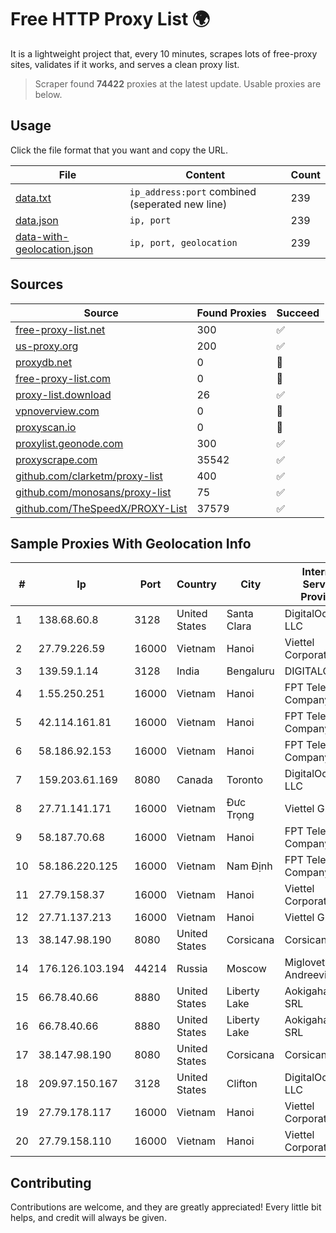 
# Free HTTP Proxy List 🌍

It is a lightweight project that, every 10 minutes, scrapes lots of free-proxy sites, validates if it works, and serves a clean proxy list.


> Scraper found **74422** proxies at the latest update. Usable proxies are below.

## Usage

Click the file format that you want and copy the URL.


|File|Content|Count|
|----|-------|-----|
|[data.txt](https://raw.githubusercontent.com/themiralay/Proxy-List-World/master/data.txt)|`ip_address:port` combined (seperated new line)|239|
|[data.json](https://raw.githubusercontent.com/themiralay/Proxy-List-World/master/data.json)|`ip, port`|239|
|[data-with-geolocation.json](https://raw.githubusercontent.com/themiralay/Proxy-List-World/master/data-with-geolocation.json)|`ip, port, geolocation`|239|

## Sources

|Source|Found Proxies|Succeed|
|------|-------------|-------|
|[free-proxy-list.net](https://free-proxy-list.net)|300|✅|
|[us-proxy.org](https://www.us-proxy.org)|200|✅|
|[proxydb.net](http://proxydb.net)|0|🚫|
|[free-proxy-list.com](https://free-proxy-list.com/?page=&port=&type%5B%5D=http&type%5B%5D=https&up_time=0&search=Search)|0|🚫|
|[proxy-list.download](https://www.proxy-list.download/HTTP)|26|✅|
|[vpnoverview.com](https://vpnoverview.com/privacy/anonymous-browsing/free-proxy-servers)|0|🚫|
|[proxyscan.io](https://www.proxyscan.io)|0|🚫|
|[proxylist.geonode.com](https://proxylist.geonode.com/api/proxy-list?limit=300&page=1&sort_by=lastChecked&sort_type=desc&protocols=http,https)|300|✅|
|[proxyscrape.com](https://api.proxyscrape.com/v2/?request=displayproxies&protocol=http&timeout=10000&country=all&ssl=all&anonymity=all)|35542|✅|
|[github.com/clarketm/proxy-list](https://raw.githubusercontent.com/clarketm/proxy-list/master/proxy-list-raw.txt)|400|✅|
|[github.com/monosans/proxy-list](https://raw.githubusercontent.com/monosans/proxy-list/main/proxies/http.txt)|75|✅|
|[github.com/TheSpeedX/PROXY-List](https://raw.githubusercontent.com/TheSpeedX/PROXY-List/master/http.txt)|37579|✅|


## Sample Proxies With Geolocation Info

|#|Ip|Port|Country|City|Internet Service Provider|
|-|--|----|-------|----|-------------------------|
|1|138.68.60.8|3128|United States|Santa Clara|DigitalOcean, LLC|
|2|27.79.226.59|16000|Vietnam|Hanoi|Viettel Corporation|
|3|139.59.1.14|3128|India|Bengaluru|DIGITALOCEAN|
|4|1.55.250.251|16000|Vietnam|Hanoi|FPT Telecom Company|
|5|42.114.161.81|16000|Vietnam|Hanoi|FPT Telecom Company|
|6|58.186.92.153|16000|Vietnam|Hanoi|FPT Telecom Company|
|7|159.203.61.169|8080|Canada|Toronto|DigitalOcean, LLC|
|8|27.71.141.171|16000|Vietnam|Đưc Trọng|Viettel Group|
|9|58.187.70.68|16000|Vietnam|Hanoi|FPT Telecom Company|
|10|58.186.220.125|16000|Vietnam|Nam Định|FPT Telecom Company|
|11|27.79.158.37|16000|Vietnam|Hanoi|Viettel Corporation|
|12|27.71.137.213|16000|Vietnam|Hanoi|Viettel Group|
|13|38.147.98.190|8080|United States|Corsicana|Corsicana ISD|
|14|176.126.103.194|44214|Russia|Moscow|Miglovets Egor Andreevich|
|15|66.78.40.66|8880|United States|Liberty Lake|Aokigahara SRL|
|16|66.78.40.66|8880|United States|Liberty Lake|Aokigahara SRL|
|17|38.147.98.190|8080|United States|Corsicana|Corsicana ISD|
|18|209.97.150.167|3128|United States|Clifton|DigitalOcean, LLC|
|19|27.79.178.117|16000|Vietnam|Hanoi|Viettel Corporation|
|20|27.79.158.110|16000|Vietnam|Hanoi|Viettel Corporation|



## Contributing

Contributions are welcome, and they are greatly appreciated! Every
little bit helps, and credit will always be given.

